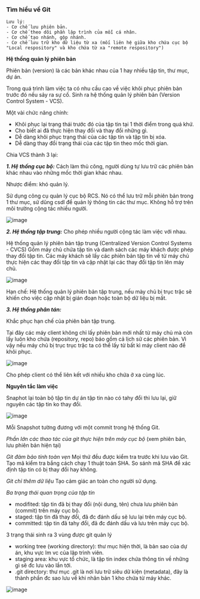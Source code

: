 ### Tìm hiểu về Git

```
Lưu lý:
- Cơ chế lưu phiên bản.
- Cơ chế theo dõi phần lập trình của mỗi cá nhân.
- Cơ chế tạo nhánh, gộp nhánh.
- Cơ chế lưu trữ kho dữ liệu từ xa (mối liên hệ giữa kho chứa cục bộ "Local respository" và kho chứa từ xa "remote respository")
```

**Hệ thống quản lý phiên bản**

Phiên bản (version) là các bản khác nhau của 1 hay nhiều tập tin, thư mục, dự án.

Trong quá trình làm việc ta có nhu cầu cao về việc khôi phục phiên bản trước đó nếu sảy ra sự cố. Sinh ra hệ thống quản lý phiên bản (Version Control System - VCS).

Một vài chức năng chính:

 - Khôi phục lại trạng thái trước đó của tập tin tại 1 thời điểm trong quá khứ.
 - Cho biết ai đã thực hiện thay đổi và thay đổi những gì.
 - Dễ dàng khôi phục trạng thái của các tập tin và tập tin bị xóa.
 - Dễ dàng thay đổi trạng thái của các tập tin theo mốc thời gian.

Chia VCS thành 3 lại:

_**1. Hệ thống cục bộ:**_ Cách làm thủ công, người dùng tự lưu trữ các phiên bản khác nhau vào những mốc thời gian khác nhau.

Nhược điểm: khó quản lý.

Sử dụng công cụ quản lý cục bộ RCS. Nó có thể lưu trữ mỗi phiên bản trong 1 thư mục, sử dũng csdl để quản lý thông tin các thư mục. Không hỗ trợ trên môi trường cộng tác nhiều người.

![image](https://user-images.githubusercontent.com/69178270/147426223-8dd3e49a-0fe0-4e34-9be4-265bff991afc.png)

_**2. Hệ thống tập trung:**_ Cho phép nhiều người cộng tác làm việc với nhau.

Hệ thống quản lý phiên bản tập trung (Centralized Version Control Systems - CVCS) Gồm máy chủ chứa tập tin và danh sách các máy khách được phép thay đổi tập tin.
Các máy khách sẽ lấy các phiên bản tập tin về từ máy chủ thực hiện các thay đổi tập tin và cập nhật lại các thay đổi tập tin lên máy chủ.

![image](https://user-images.githubusercontent.com/69178270/147426882-101f8625-3136-4893-bd1c-912eb36042ce.png)

Hạn chế: Hệ thống quản lý phiên bản tập trung, nếu mày chủ bị trục trặc sẽ khiến cho việc cập nhật bị gián đoạn hoặc toàn bộ dữ liệu bị mất.

_**3. Hệ thống phân tán:**_ 

Khắc phục hạn chế của phiên bản tập trung.

Tại đây các máy client không chỉ lấy phiên bản mới nhất từ máy chủ mà còn lấy luôn kho chứa (repository, repo) báo gồm cả lịch sử các phiên bản. Vì vậy nếu máy chủ bị trục trục trặc ta có thể lấy từ bất kì máy client nào để khôi phục.

![image](https://user-images.githubusercontent.com/69178270/147427210-437a0035-5815-4a52-a48e-b357f668bafb.png)

Cho phép client có thể liên kết với nhiều kho chứa ở xa cùng lúc.

**Nguyên tắc làm việc**

Snaphot lại toàn bộ tập tin dự án tập tin nào có tahy đổi thì lưu lại, giữ nguyên các tập tin ko thay đổi.

![image](https://user-images.githubusercontent.com/69178270/147427469-8a8db0f0-02d9-4ab9-9455-bfc5aa93486c.png)

Mỗi Snapshot tường đương với một commit trong hệ thống Git.

_Phần lớn các thao tác của git thực hiện trên máy cục bộ_ (xem phiên bản, lưu phiên bản hiện tại)

_Git đảm bảo tính toàn vẹn_ Mọi thứ đều được kiểm tra trước khi lưu vào Git. Tạo mã kiểm tra bắng cách chạy 1 thuật toán SHA.
So sánh mã SHA để xác định tập tin có bị thay đổi hay không.

_Git chỉ thêm dữ liệu_ Tạo cảm giác an toàn cho người sử dụng.

_Ba trạng thái quan trọng của tập tin_

- modifited: tập tin đã bị thay đổi (nội dung, tên) chưa lưu phiên bản (commit) trên máy cục bộ.
- staged: tập tin đã thay đổi, đã đc đánh dấu sẽ lưu lại trên máy cục bộ.
- committed: tập tin đã tahy đổi, đã đc đánh dấu và lưu trên máy cục bộ.

3 trạng thái sinh ra 3 vùng được git quản lý 

 - working tree (working directory): thư mục hiện thời, là bản sao của dự án, khu vực lm vc của lập trình viên.
 - staging area: khu vực tổ chức, là tập tin index chứa thông tin về những gì sẽ đc lưu vào lần tới.
 - .git directory: thư mục .git là nơi lưu trữ siêu dữ kiện (metadata), đây là thành phần đc sao lưu về khi nhân bản 1 kho chứa từ máy khác.

![image](https://user-images.githubusercontent.com/69178270/147429582-ecd157ed-ca67-4d1a-8635-febb67c036d8.png)



 
